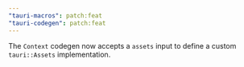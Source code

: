 ```yaml
---
"tauri-macros": patch:feat
"tauri-codegen": patch:feat
---
```


The `Context` codegen now accepts a `assets` input to define a custom `tauri::Assets` implementation.
